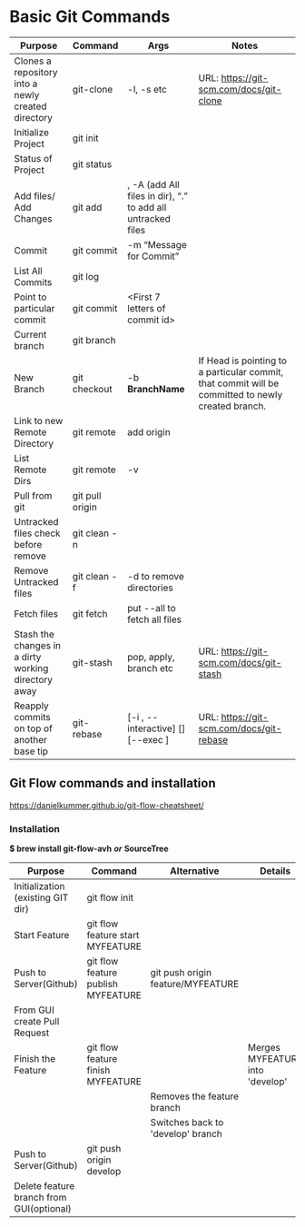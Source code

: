 # Basic Git Commands #
Purpose |	Command |	Args |	Notes
--------|---------|----|-------------------------
 Clones a repository into a newly created directory| git-clone | -l, -s etc | URL: https://git-scm.com/docs/git-clone 
Initialize Project|	git init |		
Status of Project|	git status|		
Add files/ Add Changes|	git add|	<FileName>, -A (add All files in dir), “.” to add all untracked files |
Commit|	git commit 	|-m “Message for Commit” |
List All Commits |	git log |		
Point to particular commit |	git commit 	| <First 7 letters of commit id> |
Current branch |	git branch |		
New Branch |	git checkout |	-b **BranchName** | If Head is pointing to a particular commit, that commit will be committed to newly created branch.
Link to new Remote Directory |	git remote |	add origin <ssh of remote dir> |
List Remote Dirs |	git remote	| -v |
Pull from git |	git pull origin	| <BranchName>	|
Untracked files check before remove	| git clean -n |		
Remove Untracked files |	git clean -f | 	-d to remove directories	|
Fetch files | git fetch | put --all to fetch all files | 
Stash the changes in a dirty working directory away|  git-stash  | pop, apply, branch etc |URL: https://git-scm.com/docs/git-stash
Reapply commits on top of another base tip | git-rebase | [-i , --interactive] [<options>] [--exec <cmd>] | URL: https://git-scm.com/docs/git-rebase
## Git Flow commands and installation ##
<https://danielkummer.github.io/git-flow-cheatsheet/>
### Installation ### 	
**$ brew install git-flow-avh** ***or***	**SourceTree**

Purpose | Command | Alternative | Details
--------|---------|-------------|----------------|
Initialization (existing GIT dir) |	git flow init | | |		
Start Feature |	git flow feature start MYFEATURE | | |		
Push to Server(Github) |	git flow feature publish MYFEATURE |	git push origin feature/MYFEATURE | |
From GUI create Pull Request | | |			
Finish the Feature |	git flow feature finish MYFEATURE | |	Merges MYFEATURE into 'develop'|
 | | | Removes the feature branch |
 | | | Switches back to 'develop' branch |
Push to Server(Github) |	git push origin develop	| | |
Delete feature branch from GUI(optional) | | |			
